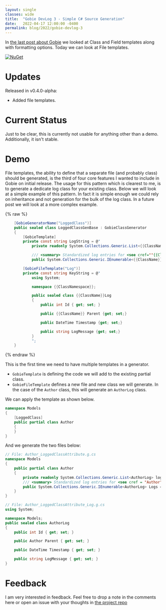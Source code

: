 ```yaml
---
layout: single
classes: wide
title:  "Gobie DevLog 3 - Simple C# Source Generation"
date:   2022-04-17 12:00:00 -0400
permalink: blog/2022/gobie-devlog-3
---
```


In [the last post about Gobie](/blog/2021/gobie-devlog-2) we looked at Class and Field templates along with formatting options. Today we can look at File templates.

[![NuGet](https://shields.io/nuget/v/Gobie.svg)](https://www.nuget.org/packages/Gobie/)

# Updates

Released in v0.4.0-alpha:
* Added file templates.

# Current Status

Just to be clear, this is currently not usable for anything other than a demo. Additionally, it isn't stable.

# Demo

File templates, the ability to define that a separate file (and probably class) should be generated, is the third of four core features I wanted to include in Gobie on initial release. The usage for this pattern which is clearest to me, is to generate a dedicate log class for your existing class. Below we will look at a simple example of this pattern. In fact it is simple enough we could rely on inheritance and not generation for the bulk of the log class. In a future post we will look at a more complex example.

{% raw %}
``` csharp
    [GobieGeneratorName("LoggedClass")]
    public sealed class LoggedClassGenBase : GobieClassGenerator
    {
        [GobieTemplate]
        private const string LogString = @"
            private readonly System.Collections.Generic.List<{{ClassName}}Log> logs = new();

            /// <summary> Standardized log entries for <see cref=""{{ClassName}}"">. </summary>
            public System.Collections.Generic.IEnumerable<{{ClassName}}Log> Logs => logs.AsReadOnly();";

        [GobieFileTemplate("Log")]
        private const string KeyString = @"
            using System;

            namespace {{ClassNamespace}};

            public sealed class {{ClassName}}Log
            {
                public int Id { get; set; }

                public {{ClassName}} Parent {get; set;}

                public DateTime Timestamp {get; set;}

                public string LogMessage {get; set;}
            }
            ";
    }
```
{% endraw %}

This is the first time we need to have multiple templates in a generator. 
* `GobieTemplate` is defining the code we will add to the existing partial class.
* `GobieFileTemplate` defines a new file and new class we will generate. In the case of the `Author` class, this will generate an `AuthorLog` class.

We can apply the template as shown below.

``` csharp
namespace Models
{
    [LoggedClass]
    public partial class Author
    {
    }
}
```

And we generate the two files below:

``` csharp
// File: Author_LoggedClassAttribute.g.cs
namespace Models
{
    public partial class Author
    {
        private readonly System.Collections.Generic.List<AuthorLog> logs = new();
        /// <summary> Standardized log entries for <see cref = "Author">. </summary>
        public System.Collections.Generic.IEnumerable<AuthorLog> Logs => logs.AsReadOnly();
    }
}
```

``` csharp
// File: Author_LoggedClassAttribute_Log.g.cs
using System;

namespace Models;
public sealed class AuthorLog
{
    public int Id { get; set; }

    public Author Parent { get; set; }

    public DateTime Timestamp { get; set; }

    public string LogMessage { get; set; }
}
```      

# Feedback

I am very interested in feedback. Feel free to drop a note in the comments here or open an issue with your thoughts in [the project repo](https://github.com/Siphonophora/Gobie)
